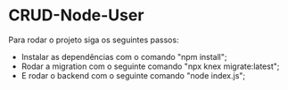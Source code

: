 # CRUD-Node-User

Para rodar o projeto siga os seguintes passos:

* Instalar as dependências com o comando "npm install";
* Rodar a migration com o seguinte comando "npx knex migrate:latest";
* E rodar o backend com o seguinte comando "node index.js";